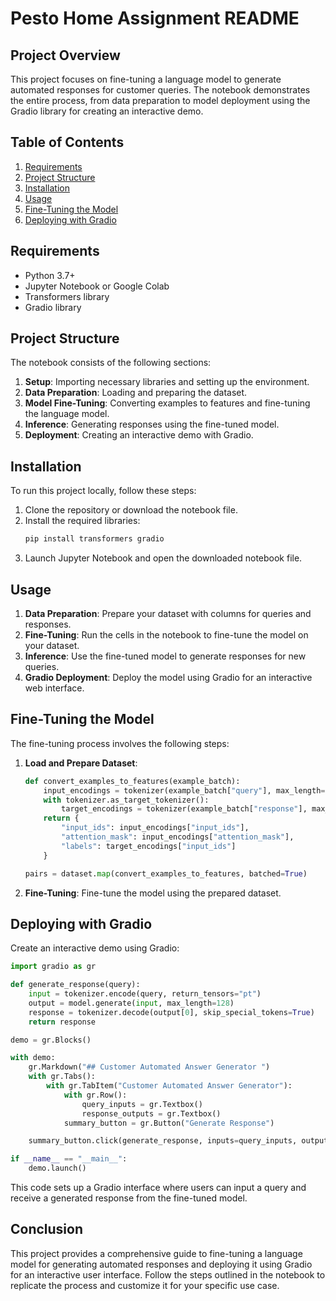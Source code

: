 # Pesto Home Assignment README

## Project Overview

This project focuses on fine-tuning a language model to generate automated responses for customer queries. The notebook demonstrates the entire process, from data preparation to model deployment using the Gradio library for creating an interactive demo.

## Table of Contents

1. [Requirements](#requirements)
2. [Project Structure](#project-structure)
3. [Installation](#installation)
4. [Usage](#usage)
5. [Fine-Tuning the Model](#fine-tuning-the-model)
6. [Deploying with Gradio](#deploying-with-gradio)

## Requirements

- Python 3.7+
- Jupyter Notebook or Google Colab
- Transformers library
- Gradio library

## Project Structure

The notebook consists of the following sections:

1. **Setup**: Importing necessary libraries and setting up the environment.
2. **Data Preparation**: Loading and preparing the dataset.
3. **Model Fine-Tuning**: Converting examples to features and fine-tuning the language model.
4. **Inference**: Generating responses using the fine-tuned model.
5. **Deployment**: Creating an interactive demo with Gradio.

## Installation

To run this project locally, follow these steps:

1. Clone the repository or download the notebook file.
2. Install the required libraries:
   ```bash
   pip install transformers gradio
   ```
3. Launch Jupyter Notebook and open the downloaded notebook file.

## Usage

1. **Data Preparation**: Prepare your dataset with columns for queries and responses.
2. **Fine-Tuning**: Run the cells in the notebook to fine-tune the model on your dataset.
3. **Inference**: Use the fine-tuned model to generate responses for new queries.
4. **Gradio Deployment**: Deploy the model using Gradio for an interactive web interface.

## Fine-Tuning the Model

The fine-tuning process involves the following steps:

1. **Load and Prepare Dataset**:
   ```python
   def convert_examples_to_features(example_batch):
       input_encodings = tokenizer(example_batch["query"], max_length=1024, truncation=True, padding=True)
       with tokenizer.as_target_tokenizer():
           target_encodings = tokenizer(example_batch["response"], max_length=128, truncation=True, padding=True)
       return {
           "input_ids": input_encodings["input_ids"],
           "attention_mask": input_encodings["attention_mask"],
           "labels": target_encodings["input_ids"]
       }

   pairs = dataset.map(convert_examples_to_features, batched=True)
   ```

2. **Fine-Tuning**: Fine-tune the model using the prepared dataset.

## Deploying with Gradio

Create an interactive demo using Gradio:

```python
import gradio as gr

def generate_response(query):
    input = tokenizer.encode(query, return_tensors="pt")
    output = model.generate(input, max_length=128)
    response = tokenizer.decode(output[0], skip_special_tokens=True)
    return response

demo = gr.Blocks()

with demo:
    gr.Markdown("## Customer Automated Answer Generator ")
    with gr.Tabs():
        with gr.TabItem("Customer Automated Answer Generator"):
            with gr.Row():
                query_inputs = gr.Textbox()
                response_outputs = gr.Textbox()
            summary_button = gr.Button("Generate Response")

    summary_button.click(generate_response, inputs=query_inputs, outputs=response_outputs)

if __name__ == "__main__":
    demo.launch()
```

This code sets up a Gradio interface where users can input a query and receive a generated response from the fine-tuned model.

## Conclusion

This project provides a comprehensive guide to fine-tuning a language model for generating automated responses and deploying it using Gradio for an interactive user interface. Follow the steps outlined in the notebook to replicate the process and customize it for your specific use case.
